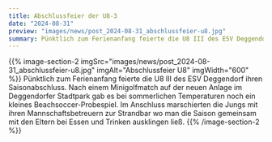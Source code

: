 ```yaml
---
title: Abschlussfeier der U8-3
date: "2024-08-31"
preview: "images/news/post_2024-08-31_abschlussfeier-u8.jpg"
summary: Pünktlich zum Ferienanfang feierte die U8 III des ESV Deggendorf ihren Saisonabschluss. Nach einem Minigolfmatch auf der neuen Anlage im Deggendorfer Stadtpark gab es bei sommerlichen Temperaturen noch ein kleines Beachsoccer-Probespiel.
---
```


{{% image-section-2 imgSrc="images/news/post_2024-08-31_abschlussfeier-u8.jpg" imgAlt="Abschlussfeier U8" imgWidth="600" %}}
Pünktlich zum Ferienanfang feierte die U8 III des ESV Deggendorf ihren Saisonabschluss. Nach einem Minigolfmatch auf der neuen Anlage im Deggendorfer Stadtpark gab es bei sommerlichen Temperaturen noch ein kleines Beachsoccer-Probespiel. Im Anschluss marschierten die Jungs mit ihren Mannschaftsbetreuern zur Strandbar wo man die Saison gemeinsam mit den Eltern bei Essen und Trinken ausklingen ließ.
{{% /image-section-2 %}}
